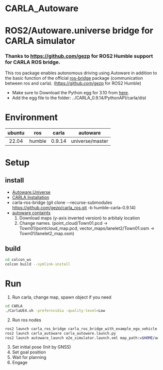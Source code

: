 # CARLA_Autoware
# ROS2/Autoware.universe bridge for CARLA simulator


### Thanks to https://github.com/gezp for ROS2 Humble support for CARLA ROS bridge. 
 This ros package enables autonomous driving using Autoware in addition to the basic function of the official [ros-bridge](https://github.com/carla-simulator/ros-bridge) package (communication between ros and carla). (https://github.com/gezp for ROS2 Humble)
- Make sure to Download the Python egg for 3.10 from [here](https://github.com/gezp/carla_ros/releases/tag/carla-0.9.14-ubuntu-22.04). 
- Add the egg file to the folder: ../CARLA_0.9.14/PythonAPI/carla/dist

# Environment 
|ubuntu|ros|carla|autoware|
|:---:|:---:|:---:|:---:|
|22.04|humble|0.9.14|universe/master|

# Setup
## install
* [Autoware.Universe](https://autowarefoundation.github.io/autoware-documentation/galactic/installation/autoware/source-installation/) 
* [CARLA Installation](https://carla.readthedocs.io/en/latest/start_quickstart/) 
* carla-ros-bridge (git clone --recurse-submodules https://github.com/gezp/carla_ros.git -b humble-carla-0.9.14)
* [autoware containts](https://bitbucket.org/carla-simulator/autoware-contents/src/master/maps/)  
  1. Download maps (y-axis inverted version) to arbitaly location
  2. Change names. (point_cloud/Town01.pcd -> Town01/pointcloud_map.pcd, vector_maps/lanelet2/Town01.osm -> Town01/lanelet2_map.osm)

## build
```bash
cd colcon_ws
colcon build --symlink-install
```

# Run
1. Run carla, change map, spawn object if you need
```bash
cd CARLA
./CarlaUE4.sh -prefernvidia -quality-level=Low
```

2. Run ros nodes
```bash
ros2 launch carla_ros_bridge carla_ros_bridge_with_example_ego_vehicle.launch.py role_name:='ego_vehicle'
ros2 launch carla_autoware carla_autoware.launch.py
ros2 launch autoware_launch e2e_simulator.launch.xml map_path:=$HOME/autoware_map/carla_town_01 vehicle_model:=sample_vehicle sensor_model:=carla_sensor_kit
```

3. Set initial pose (Init by GNSS)
4. Set goal position
5. Wait for planning
6. Engage
